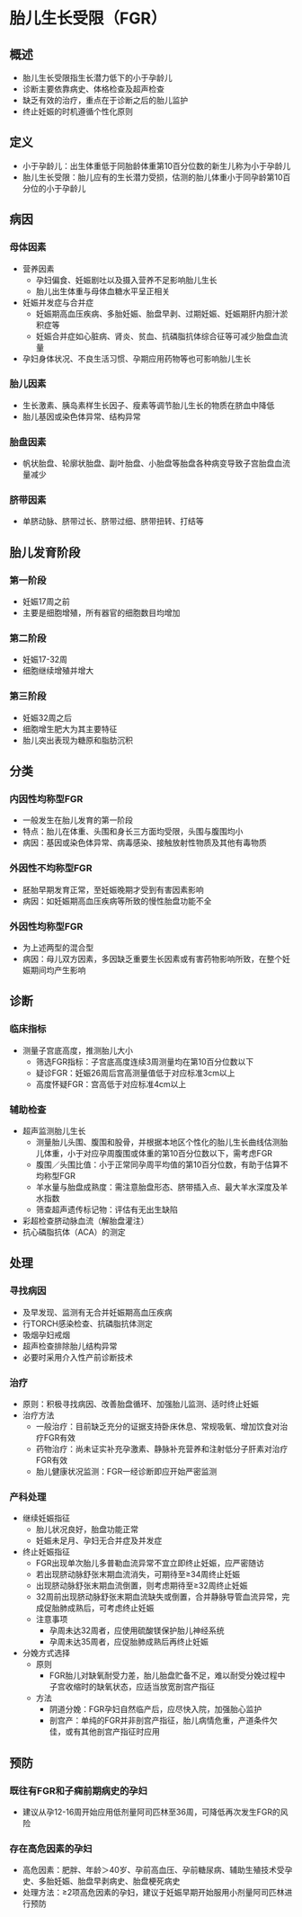 # 胎儿生长受限（FGR）
## 概述
- 胎儿生长受限指生长潜力低下的小于孕龄儿
- 诊断主要依靠病史、体格检查及超声检查
- 缺乏有效的治疗，重点在于诊断之后的胎儿监护
- 终止妊娠的时机遵循个性化原则

## 定义
- 小于孕龄儿：出生体重低于同胎龄体重第10百分位数的新生儿称为小于孕龄儿
- 胎儿生长受限：胎儿应有的生长潜力受损，估测的胎儿体重小于同孕龄第10百分位的小于孕龄儿

## 病因
### 母体因素
- 营养因素
  - 孕妇偏食、妊娠剧吐以及摄入营养不足影响胎儿生长
  - 胎儿出生体重与母体血糖水平呈正相关
- 妊娠并发症与合并症
  - 妊娠期高血压疾病、多胎妊娠、胎盘早剥、过期妊娠、妊娠期肝内胆汁淤积症等
  - 妊娠合并症如心脏病、肾炎、贫血、抗磷脂抗体综合征等可减少胎盘血流量
- 孕妇身体状况、不良生活习惯、孕期应用药物等也可影响胎儿生长

### 胎儿因素
- 生长激素、胰岛素样生长因子、瘦素等调节胎儿生长的物质在脐血中降低
- 胎儿基因或染色体异常、结构异常

### 胎盘因素
- 帆状胎盘、轮廓状胎盘、副叶胎盘、小胎盘等胎盘各种病变导致子宫胎盘血流量减少

### 脐带因素
- 单脐动脉、脐带过长、脐带过细、脐带扭转、打结等

## 胎儿发育阶段
### 第一阶段
- 妊娠17周之前
- 主要是细胞增殖，所有器官的细胞数目均增加

### 第二阶段
- 妊娠17-32周
- 细胞继续增殖并增大

### 第三阶段
- 妊娠32周之后
- 细胞增生肥大为其主要特征
- 胎儿突出表现为糖原和脂肪沉积

## 分类
### 内因性均称型FGR
- 一般发生在胎儿发育的第一阶段
- 特点：胎儿在体重、头围和身长三方面均受限，头围与腹围均小
- 病因：基因或染色体异常、病毒感染、接触放射性物质及其他有毒物质

### 外因性不均称型FGR
- 胚胎早期发育正常，至妊娠晚期才受到有害因素影响
- 病因：如妊娠期高血压疾病等所致的慢性胎盘功能不全

### 外因性均称型FGR
- 为上述两型的混合型
- 病因：母儿双方因素，多因缺乏重要生长因素或有害药物影响所致，在整个妊娠期间均产生影响

## 诊断
### 临床指标
- 测量子宫底高度，推测胎儿大小
  - 筛选FGR指标：子宫底高度连续3周测量均在第10百分位数以下
  - 疑诊FGR：妊娠26周后宫高测量值低于对应标准3cm以上
  - 高度怀疑FGR：宫高低于对应标准4cm以上

### 辅助检查
- 超声监测胎儿生长
  - 测量胎儿头围、腹围和股骨，并根据本地区个性化的胎儿生长曲线估测胎儿体重，小于对应孕周腹围或体重的第10百分位数以下，需考虑FGR
  - 腹围／头围比值：小于正常同孕周平均值的第10百分位数，有助于估算不均称型FGR
  - 羊水量与胎盘成熟度：需注意胎盘形态、脐带插入点、最大羊水深度及羊水指数
  - 筛查超声遗传标记物：评估有无出生缺陷
- 彩超检查脐动脉血流（解胎盘灌注）
- 抗心磷脂抗体（ACA）的测定

## 处理
### 寻找病因
- 及早发现、监测有无合并妊娠期高血压疾病
- 行TORCH感染检查、抗磷脂抗体测定
- 吸烟孕妇戒烟
- 超声检查排除胎儿结构异常
- 必要时采用介入性产前诊断技术


### 治疗
- 原则：积极寻找病因、改善胎盘循环、加强胎儿监测、适时终止妊娠
- 治疗方法
  - 一般治疗：目前缺乏充分的证据支持卧床休息、常规吸氧、增加饮食对治疗FGR有效
  - 药物治疗：尚未证实补充孕激素、静脉补充营养和注射低分子肝素对治疗FGR有效
  - 胎儿健康状况监测：FGR一经诊断即应开始严密监测

### 产科处理
- 继续妊娠指征
  - 胎儿状况良好，胎盘功能正常
  - 妊娠未足月、孕妇无合并症及并发症
- 终止妊娠指征
  - FGR出现单次胎儿多普勒血流异常不宜立即终止妊娠，应严密随访
  - 若出现脐动脉舒张末期血流消失，可期待至≥34周终止妊娠
  - 出现脐动脉舒张末期血流倒置，则考虑期待至≥32周终止妊娠
  - 32周前出现脐动脉舒张末期血流缺失或倒置，合并静脉导管血流异常，完成促胎肺成熟后，可考虑终止妊娠
  - 注意事项
    - 孕周未达32周者，应使用硫酸镁保护胎儿神经系统
    - 孕周未达35周者，应促胎肺成熟后再终止妊娠
- 分娩方式选择
  - 原则
    - FGR胎儿对缺氧耐受力差，胎儿胎盘贮备不足，难以耐受分娩过程中子宫收缩时的缺氧状态，应适当放宽剖宫产指征
  - 方法
    - 阴道分娩：FGR孕妇自然临产后，应尽快入院，加强胎心监护
    - 剖宫产：单纯的FGR并非剖宫产指征，胎儿病情危重，产道条件欠佳，或有其他剖宫产指征时应用

## 预防
### 既往有FGR和子痫前期病史的孕妇
- 建议从孕12-16周开始应用低剂量阿司匹林至36周，可降低再次发生FGR的风险

### 存在高危因素的孕妇
- 高危因素：肥胖、年龄＞40岁、孕前高血压、孕前糖尿病、辅助生殖技术受孕史、多胎妊娠、胎盘早剥病史、胎盘梗死病史
- 处理方法：≥2项高危因素的孕妇，建议于妊娠早期开始服用小剂量阿司匹林进行预防


